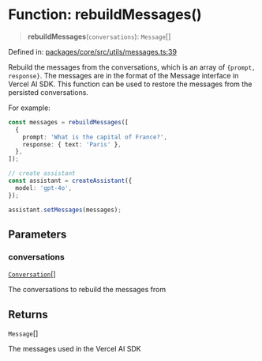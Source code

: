 # Function: rebuildMessages()

> **rebuildMessages**(`conversations`): `Message`[]

Defined in: [packages/core/src/utils/messages.ts:39](https://github.com/GeoDaCenter/openassistant/blob/2cb8f20a901f3385efeb40778248119c5e49db78/packages/core/src/utils/messages.ts#L39)

Rebuild the messages from the conversations, which is an array of `{prompt, response}`.
The messages are in the format of the Message interface in Vercel AI SDK.
This function can be used to restore the messages from the persisted conversations.

For example:
```ts
const messages = rebuildMessages([
  {
    prompt: 'What is the capital of France?',
    response: { text: 'Paris' },
  },
]);

// create assistant
const assistant = createAssistant({
  model: 'gpt-4o',
});

assistant.setMessages(messages);
```

## Parameters

### conversations

[`Conversation`](../type-aliases/Conversation.md)[]

The conversations to rebuild the messages from

## Returns

`Message`[]

The messages used in the Vercel AI SDK
